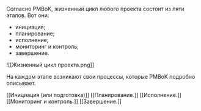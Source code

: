 Согласно PMBoK, жизненный цикл любого проекта состоит из пяти этапов. Вот они:

- инициация;
- планирование;
- исполнение;
- мониторинг и контроль;
- завершение.

![[Жизненный цикл проекта.png]]

На каждом этапе возникают свои процессы, которые PMBoK подробно описывает.

[[Инициация (или подготовка)]]
[[Планирование.]]
[[Исполнение.]]
[[Мониторинг и контроль.]]
[[Завершение.]]